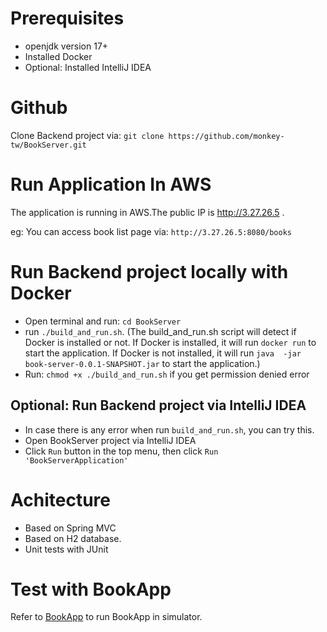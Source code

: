 # Prerequisites
- openjdk version 17+
- Installed Docker
- Optional: Installed IntelliJ IDEA

# Github
Clone Backend project via: `git clone https://github.com/monkey-tw/BookServer.git`

# Run Application In AWS
The application is running in AWS.The public IP is http://3.27.26.5 . 

eg: You can access book list page via: `http://3.27.26.5:8080/books`

# Run Backend project locally with Docker
- Open terminal and run: `cd BookServer`
- run `./build_and_run.sh`. (The build_and_run.sh script will detect if Docker is installed or not. If Docker is installed, it will run `docker run` to start the application. If Docker is not installed, it will run `java  -jar book-server-0.0.1-SNAPSHOT.jar` to start the application.)
- Run: `chmod +x ./build_and_run.sh` if you get permission denied error

## Optional: Run Backend project via IntelliJ IDEA
- In case there is any error when run `build_and_run.sh`, you can try this.
- Open BookServer project via IntelliJ IDEA
- Click `Run` button in the top menu, then click `Run 'BookServerApplication'`

# Achitecture
- Based on Spring MVC
- Based on H2 database.
- Unit tests with JUnit

# Test with BookApp
Refer to [BookApp](https://github.com/monkey-tw/BookApp.git) to run BookApp in simulator.

